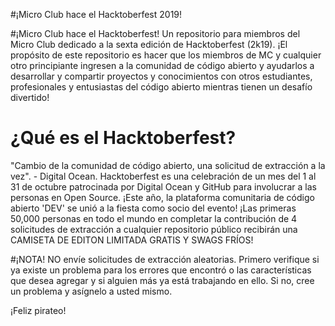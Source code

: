 #¡Micro Club hace el Hacktoberfest 2019!

#¡Micro Club hace el Hacktoberfest!
Un repositorio para miembros del Micro Club dedicado a la sexta edición de Hacktoberfest (2k19). ¡El propósito de este repositorio es hacer que los miembros de MC y cualquier otro principiante ingresen a la comunidad de código abierto y ayudarlos a desarrollar y compartir proyectos y conocimientos con otros estudiantes, profesionales y entusiastas del código abierto mientras tienen un desafío divertido!

# ¿Qué es el Hacktoberfest?
"Cambio de la comunidad de código abierto, una solicitud de extracción a la vez". - Digital Ocean.
Hacktoberfest es una celebración de un mes del 1 al 31 de octubre patrocinada por Digital Ocean y GitHub para involucrar a las personas en Open Source. ¡Este año, la plataforma comunitaria de código abierto 'DEV' se unió a la fiesta como socio del evento! ¡Las primeras 50,000 personas en todo el mundo en completar la contribución de 4 solicitudes de extracción a cualquier repositorio público recibirán una CAMISETA DE EDITON LIMITADA GRATIS Y SWAGS FRÍOS!

#¡NOTA!
NO envíe solicitudes de extracción aleatorias. Primero verifique si ya existe un problema para los errores que encontró o las características que desea agregar y si alguien más ya está trabajando en ello. Si no, cree un problema y asígnelo a usted mismo.

¡Feliz pirateo!

